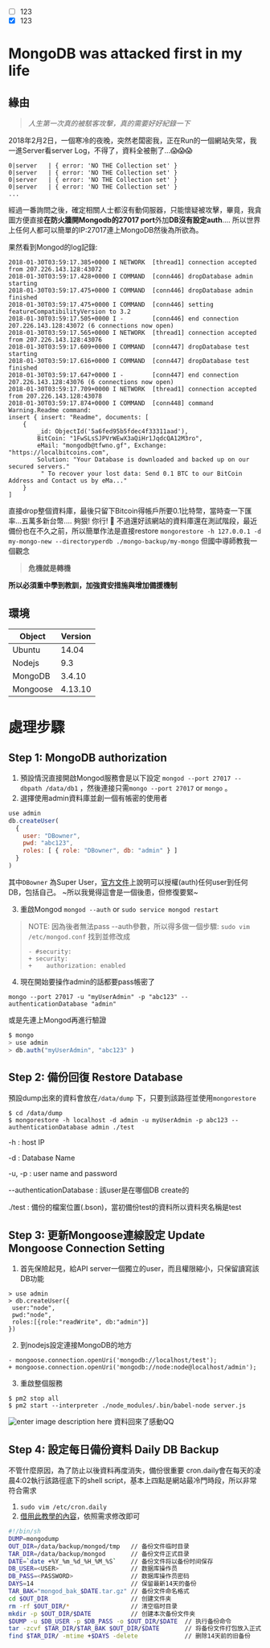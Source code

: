 - [ ] 123
- [x] 123
# MongoDB was attacked first in my life
## 緣由
> *人生第一次真的被駭客攻擊，真的需要好好紀錄一下*

2018年2月2日，一個寒冷的夜晚，突然老闆密我，正在Run的一個網站失常，我一進Server看server Log，不得了，資料全被刪了...😱😱😱
```nginx
0|server   | { error: 'NO THE Collection set' }
0|server   | { error: 'NO THE Collection set' }
0|server   | { error: 'NO THE Collection set' }
0|server   | { error: 'NO THE Collection set' }
...
```
經過一番詢問之後，確定相關人士都沒有動伺服器，只能懷疑被攻擊，畢竟，我貪圖方便直接**在防火牆開Mongodb的27017 port**外加**DB沒有設定auth**....
所以世界上任何人都可以簡單的IP:27017連上MongoDB然後為所欲為。

果然看到Mongod的log記錄:
```nginx
2018-01-30T03:59:17.385+0000 I NETWORK  [thread1] connection accepted from 207.226.143.128:43072
2018-01-30T03:59:17.428+0000 I COMMAND  [conn446] dropDatabase admin starting
2018-01-30T03:59:17.475+0000 I COMMAND  [conn446] dropDatabase admin finished
2018-01-30T03:59:17.475+0000 I COMMAND  [conn446] setting featureCompatibilityVersion to 3.2
2018-01-30T03:59:17.505+0000 I -        [conn446] end connection 207.226.143.128:43072 (6 connections now open)
2018-01-30T03:59:17.565+0000 I NETWORK  [thread1] connection accepted from 207.226.143.128:43076
2018-01-30T03:59:17.609+0000 I COMMAND  [conn447] dropDatabase test starting
2018-01-30T03:59:17.616+0000 I COMMAND  [conn447] dropDatabase test finished
2018-01-30T03:59:17.647+0000 I -        [conn447] end connection 207.226.143.128:43076 (6 connections now open)
2018-01-30T03:59:17.709+0000 I NETWORK  [thread1] connection accepted from 207.226.143.128:43078
2018-01-30T03:59:17.874+0000 I COMMAND  [conn448] command Warning.Readme command: 
insert { insert: "Readme", documents: [ 
	{ 
		_id: ObjectId('5a6fed95b5fdec4f33311aad'),
		BitCoin: "1FwSLsSJPVrWEwX3aQiHr1JqdcQA12M3ro",
		eMail: "mongodb@tfwno.gf", Exchange: "https://localbitcoins.com",
		Solution: "Your Database is downloaded and backed up on our secured servers."
		 " To recover your lost data: Send 0.1 BTC to our BitCoin Address and Contact us by eMa..." 
	} 
]
```
直接drop整個資料庫，最後只留下Bitcoin得帳戶所要0.1比特幣，當時查一下匯率...五萬多新台幣....
夠狠! 你行! 🖕
不過還好該網站的資料庫還在測試階段，最近備份也在不久之前，所以簡單作法是直接restore
`mongorestore -h 127.0.0.1 -d my-mongo-new --directoryperdb ./mongo-backup/my-mongo`
但國中導師教我一個觀念
> **危機就是轉機**

**所以必須重中學到教訓，加強資安措施與增加備援機制**
## 環境
|  Object  |  Version|
 ----------| ---------|
|  Ubuntu |  14.04|
|  Nodejs  |  9.3|
| MongoDB | 3.4.10|
|Mongoose| 4.13.10|
# 處理步驟
## Step 1: MongoDB authorization

1. 預設情況直接開啟Mongod服務會是以下設定 `mongod --port 27017 --dbpath /data/db1` ，然後連接只需`mongo --port 27017` or `mongo` 。
2. 選擇使用admin資料庫並創一個有帳密的使用者
```js
use admin
db.createUser(
  {
    user: "DBowner",
    pwd: "abc123",
    roles: [ { role: "DBowner", db: "admin" } ]
  }
)
```
其中`DBowner` 為Super User，[官方文件](https://docs.mongodb.com/manual/reference/built-in-roles/#superuser-roles)上說明可以授權(auth)任何user到任何DB，包括自己。
~所以我覺得這會是一個後患，但修復要緊~

3.  重啟Mongod
`mongod --auth` or `sudo service mongod restart`
> NOTE:
> 因為後者無法pass --auth參數，所以得多做一個步驟: 
> `sudo vim /etc/mongod.conf`
> 找到並修改成
> ```git
> - #security:
> + security:
> +    authorization: enabled
>   ```
> 
4.  現在開始要操作admin的話都要pass帳密了
```
mongo --port 27017 -u "myUserAdmin" -p "abc123" --authenticationDatabase "admin"
```
或是先連上Mongod再進行驗證
```javascript
$ mongo
> use admin
> db.auth("myUserAdmin", "abc123" )
```
## Step 2: 備份回復 Restore Database
預設dump出來的資料會放在`/data/dump` 下，只要到該路徑並使用`mongorestore` 
```
$ cd /data/dump
$ mongorestore -h localhost -d admin -u myUserAdmin -p abc123 --authenticationDatabase admin ./test
```
-h
: host IP

-d
: Database Name

-u, -p
: user name and password

-\-authenticationDatabase
: 該user是在哪個DB create的

./test
: 備份的檔案位置(.bson)，當初備份test的資料所以資料夾名稱是test
## Step 3: 更新Mongoose連線設定 Update Mongoose Connection Setting
1.  首先保險起見，給API server一個獨立的user，而且權限縮小，只保留讀寫該DB功能
```
> use admin
> db.createUser({
 user:"node",
 pwd:"node",
 roles:[{role:"readWrite", db:"admin"}]
})
```
2.  到nodejs設定連接MongoDB的地方
```github
- mongoose.connection.openUri('mongodb://localhost/test');
+ mongoose.connection.openUri('mongodb://node:node@localhost/admin');
```
3.  重啟整個服務
```
$ pm2 stop all
$ pm2 start --interpreter ./node_modules/.bin/babel-node server.js
```
![enter image description here](https://lh3.googleusercontent.com/RqExzMZB9dQ2YzWaFaYfFNZ7fTfNf0yEP2ypvmTBEEt9Jv-Y5LPt8AT-VBMOSzMrUNL1JXKsIdwpTmkvpBR6f7AluuyyOfl1HL1I-A2MCGaS0Q5gXx-wOX35aX29xLgKVqXG7gPdUrM59Dmq6jo_pjvtA-NIPfhaLT_WcREQE_-qq5BUSHwTaBWFMeQptyvk5DCco4xJ9m2q1ZWh8svnQjOHR7n8obr3qYf6sQZiBxLp_zFH9wNJx1ZAAYW26eE5VhQFkuZ8FMhElgnvLL6ONl5KsHFgWyGhtUdK8qRkA2Q4vC2z1dpm9lP-WbtWqEArNUBHtN1XljtTjptmiyr2rF5qYzwKifW3jHhL6KQPtlShO89EMQYzx_REt8I5lU1EiGW5DBYcwtAs2C3ZbfQw7ZF6BZzWBTPgXlXRFQgLJ-9jtTgcqNDnc1lsogx0kX-EF7Aehh8ipnDj7Nd9p6r5E6CR5YgmBAhC1lEo6wKbBRrYlM5j1ZOkTTVCSZe-UNev7aYtY_QTcn8IyFpHWdBzt6yhluWWXWYiCspMTw2xgUIDG_DJn_lLJ8TP09yqax6e1TMTbAZuzyxme5U8F_DoQL5yoJwgBIhysdEtjlAhv97S_nZ-y3kccfcC0zqc0en1FJBu8_w0EmOV5sK0mIwXf2K38YPmj48r_A=w1620-h957-no)
資料回來了感動QQ
## Step 4: 設定每日備份資料 Daily DB Backup
不管什麼原因，為了防止以後資料再度消失，備份很重要
cron.daily會在每天的凌晨4:02執行該路徑底下的shell script，基本上四點是網站最冷門時段，所以非常符合需求
1. `sudo vim /etc/cron.daily`
2.  [借用此教學的內容](https://brickyang.github.io/2017/03/02/Linux-%E8%87%AA%E5%8A%A8%E5%A4%87%E4%BB%BD-MongoDB/)，依照需求修改即可
```bash
#!/bin/sh
DUMP=mongodump
OUT_DIR=/data/backup/mongod/tmp   // 备份文件临时目录
TAR_DIR=/data/backup/mongod       // 备份文件正式目录
DATE=`date +%Y_%m_%d_%H_%M_%S`    // 备份文件将以备份时间保存
DB_USER=<USER>                    // 数据库操作员
DB_PASS=<PASSWORD>                // 数据库操作员密码
DAYS=14                           // 保留最新14天的备份
TAR_BAK="mongod_bak_$DATE.tar.gz" // 备份文件命名格式
cd $OUT_DIR                       // 创建文件夹
rm -rf $OUT_DIR/*                 // 清空临时目录
mkdir -p $OUT_DIR/$DATE           // 创建本次备份文件夹
$DUMP -u $DB_USER -p $DB_PASS -o $OUT_DIR/$DATE  // 执行备份命令
tar -zcvf $TAR_DIR/$TAR_BAK $OUT_DIR/$DATE       // 将备份文件打包放入正式目录
find $TAR_DIR/ -mtime +$DAYS -delete             // 删除14天前的旧备份
```

